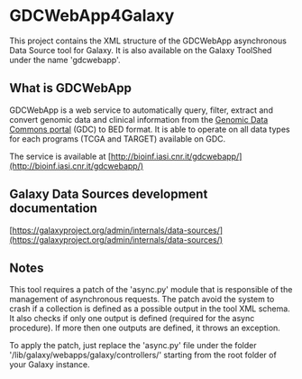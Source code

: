 # GDCWebApp4Galaxy
This project contains the XML structure of the GDCWebApp asynchronous Data Source tool for Galaxy.
It is also available on the Galaxy ToolShed under the name 'gdcwebapp'.

## What is GDCWebApp
GDCWebApp is a web service to automatically query, filter, extract and convert genomic data and clinical information from the [Genomic Data Commons portal](https://gdc.cancer.gov/) (GDC) to BED format. It is able to operate on all data types for each programs (TCGA and TARGET) available on GDC.

The service is available at [http://bioinf.iasi.cnr.it/gdcwebapp/](http://bioinf.iasi.cnr.it/gdcwebapp/)

## Galaxy Data Sources development documentation
[https://galaxyproject.org/admin/internals/data-sources/](https://galaxyproject.org/admin/internals/data-sources/)

## Notes
This tool requires a patch of the 'async.py' module that is responsible of the management of asynchronous requests.
The patch avoid the system to crash if a collection is defined as a possible output in the tool XML schema. 
It also checks if only one output is defined (required for the async procedure). If more then one outputs are defined, it throws an exception.

To apply the patch, just replace the 'async.py' file under the folder '/lib/galaxy/webapps/galaxy/controllers/' starting from the root folder of your Galaxy instance.
